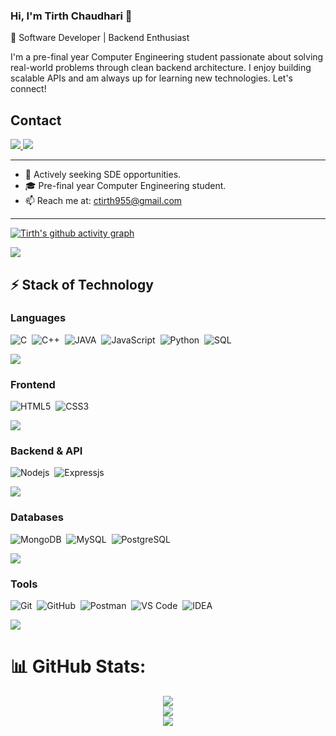 
### Hi, I'm Tirth Chaudhari 👋  
🚀 Software Developer | Backend Enthusiast  

I'm a pre-final year Computer Engineering student passionate about solving real-world problems through clean backend architecture. I enjoy building scalable APIs and am always up for learning new technologies. Let's connect!

<!-- I'm Tirth Chaudhari a pre-final year computer engineering student with a passion for problem-solving and web development. I have strong problem-solving skills and am proficient in web development technologies such as HTML, CSS, JavaScript, NodeJS, ExpressJS, Databases and little bit of React. I am eager to learn and always seeking new challenges to create intuitive and user-friendly web applications. My ultimate goal is to make a meaningful contribution to the technology industry. -->

## Contact 

<!-- contact -->
<p>
	<a href="https://www.linkedin.com/in/tirth-chaudhari-b1aa85368/" target="_blank">
		<img src="https://img.shields.io/badge/LinkedIn-0077B5?style=for-the-badge&logo=linkedin&logoColor=white" />
	</a>
	<!-- <a href="https://twitter.com/">
		<img src="https://img.shields.io/badge/Twitter-1DA1F2?style=for-the-badge&logo=twitter&logoColor=white" />
	</a> -->
  <a href="mailto:ctirth955@gmail.com">
		<img src="https://img.shields.io/badge/Gmail-D14836?style=for-the-badge&logo=gmail&logoColor=white" />
	</a>
<br>
<!-- <a href="https://github.com/Tirth-955">
    <img src="https://komarev.com/ghpvc/?username=Tirth-955&style=flat-square">
</a> -->
	<!-- <a href="https://github.com/Tirth-955">
        <img height="20" src="https://img.shields.io/github/followers/Tirth-955?label=follow&logo=github" />
	</a>
	 <a href="https://github.com/Tirth-955">
        <img height="20" src="https://img.shields.io/github/stars/Tirth-955?label=stars&logo=github" />
	</a> -->
</p>

<hr>


- 🔎 Actively seeking SDE opportunities.
- 🎓 Pre-final year Computer Engineering student.
- 📫 Reach me at: ctirth955@gmail.com


<hr>

<!-- Activity Graph -->
<!-- ![Tirth's github activity graph](https://activity-graph.herokuapp.com/graph?username=Tirth-955&area=true&hide_border=true&theme=github&bg_color=22272E) -->
[![Tirth's github activity graph](https://github-readme-activity-graph.vercel.app/graph?username=Tirth-955&bg_color=000000&color=d1f6ff&line=39a9fe&point=ffffff&area=true&hide_border=true)](https://github.com/ashutosh00710/github-readme-activity-graph)


<!-- --- -->
![](https://user-images.githubusercontent.com/73097560/115834477-dbab4500-a447-11eb-908a-139a6edaec5c.gif)



<!-- ## 👨🏻‍💻 Coding Profile

[![](https://img.shields.io/badge/Codeforces-445f9d?style=for-the-badge&logo=Codeforces&logoColor=white)](https://codeforces.com/profile/usrnme)
[![](https://img.shields.io/badge/Codechef-%23B92B27.svg?&style=for-the-badge&logo=Codechef&logoColor=white)](https://www.codechef.com/users/usrnme)
[![](https://img.shields.io/badge/-LeetCode-FFA116?style=for-the-badge&logo=LeetCode&logoColor=black)](https://leetcode.com/usrnme/)
[![](https://img.shields.io/badge/GeeksforGeeks-298D46?style=for-the-badge&logo=geeksforgeeks&logoColor=white)](https://auth.geeksforgeeks.org/user/usrnme/practice/)

--- -->

## ⚡ Stack of Technology 

### Languages
![C](https://img.shields.io/badge/C-00599C?style=for-the-badge&logo=c&logoColor=white)&nbsp;
![C++](https://img.shields.io/badge/C%2B%2B-00599C?style=for-the-badge&logo=c%2B%2B&logoColor=white)&nbsp;
![JAVA](https://img.shields.io/badge/Java-ED8B00?style=for-the-badge&logo=java&logoColor=white)&nbsp;
![JavaScript](https://img.shields.io/badge/JavaScript-323330?style=for-the-badge&logo=javascript&logoColor=F7DF1E)&nbsp;
![Python](https://img.shields.io/badge/Python-FFD43B?style=for-the-badge&logo=python&logoColor=306998)&nbsp;
![SQL](https://img.shields.io/badge/SQL-00000F?style=for-the-badge&logo=sql&logoColor=white)&nbsp;
<!-- ![PHP](https://img.shields.io/badge/PHP-777BB4?style=for-the-badge&logo=php&logoColor=white)&nbsp; -->

![](https://user-images.githubusercontent.com/73097560/115834477-dbab4500-a447-11eb-908a-139a6edaec5c.gif)


### Frontend
![HTML5](https://shields.io/badge/HTML-f06529?style=for-the-badge&logo=html5&logoColor=white)&nbsp;
![CSS3](https://img.shields.io/badge/CSS3-1572B6?style=for-the-badge&logo=css&logoColor=white)&nbsp;
<!-- ![React](https://img.shields.io/badge/React-20232A?style=for-the-badge&logo=react&logoColor=61DAFB) -->
<!-- ![Bootstrap](https://img.shields.io/badge/Bootstrap-563D7C?style=for-the-badge&logo=bootstrap&logoColor=white) -->

![](https://user-images.githubusercontent.com/73097560/115834477-dbab4500-a447-11eb-908a-139a6edaec5c.gif)

### Backend & API
![Nodejs](https://img.shields.io/badge/Node.js-339933?style=for-the-badge&logo=nodedotjs&logoColor=white)&nbsp;
![Expressjs](https://img.shields.io/badge/Express.js-000000?style=for-the-badge&logo=express&logoColor=white)&nbsp;
<!-- ![Spring](https://img.shields.io/badge/Spring-6DB33F?style=for-the-badge&logo=spring&logoColor=white)
![Hibernate](https://img.shields.io/badge/Hibernate-59666C?style=for-the-badge&logo=Hibernate&logoColor=white)
![Maven](https://img.shields.io/badge/apache_maven-C71A36?style=for-the-badge&logo=apachemaven&logoColor=white) -->

![](https://user-images.githubusercontent.com/73097560/115834477-dbab4500-a447-11eb-908a-139a6edaec5c.gif)

### Databases
![MongoDB](https://img.shields.io/badge/-MongoDB-13aa52?style=for-the-badge&logo=mongodb&logoColor=white)&nbsp;
![MySQL](https://img.shields.io/badge/MySQL-4479A1?style=for-the-badge&logo=mysql&logoColor=white)&nbsp;
![PostgreSQL](https://img.shields.io/badge/postgresql-4169e1?style=for-the-badge&logo=postgresql&logoColor=white)&nbsp;
<!-- ![Firebase](https://img.shields.io/badge/firebase-ffca28?style=for-the-badge&logo=firebase&logoColor=black) -->

![](https://user-images.githubusercontent.com/73097560/115834477-dbab4500-a447-11eb-908a-139a6edaec5c.gif)

### Tools
![Git](https://img.shields.io/badge/Git-F05032?style=for-the-badge&logo=git&logoColor=white)&nbsp;
![GitHub](https://img.shields.io/badge/GitHub-100000?style=for-the-badge&logo=github&logoColor=white)&nbsp;
![Postman](https://img.shields.io/badge/Postman-FF6C37?style=for-the-badge&logo=Postman&logoColor=white)&nbsp;
![VS Code](https://img.shields.io/badge/Visual_Studio_Code-0078D4?style=for-the-badge&logo=visual%20studio%20code&logoColor=white)&nbsp;
![IDEA](https://img.shields.io/badge/IntelliJ_IDEA-000000.svg?style=for-the-badge&logo=intellij-idea&logoColor=white)&nbsp;

![](https://user-images.githubusercontent.com/73097560/115834477-dbab4500-a447-11eb-908a-139a6edaec5c.gif)


<!-- ### Libraries & Framework -->
<!-- ![jquey](https://img.shields.io/badge/jQuery-0769AD?style=for-the-badge&logo=jquery&logoColor=white) -->
<!-- ![Django](https://img.shields.io/badge/Django-092E20?style=for-the-badge&logo=django&logoColor=green) -->
<!-- ![Pandas](https://img.shields.io/badge/Pandas-2C2D72?style=for-the-badge&logo=pandas&logoColor=white) -->
<!-- ![NumPy](https://img.shields.io/badge/Numpy-777BB4?style=for-the-badge&logo=numpy&logoColor=white) -->




# 📊 GitHub Stats:

<p align="center">
  <img src="https://github-readme-stats.vercel.app/api?username=Tirth-955&theme=shadow_blue&hide_border=false&include_all_commits=true&count_private=false"/><br/>
  <img src="https://nirzak-streak-stats.vercel.app/?user=Tirth-955&theme=shadow_blue&hide_border=false"/><br/>
  <img src="https://github-readme-stats.vercel.app/api/top-langs/?username=Tirth-955&theme=shadow_blue&hide_border=false&include_all_commits=true&count_private=false&layout=compact"/>
</p>
